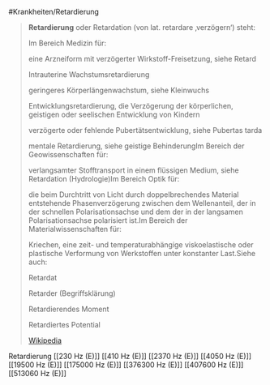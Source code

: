 #Krankheiten/Retardierung

> **Retardierung** oder Retardation (von lat. retardare ‚verzögern‘) steht:
>
> Im Bereich Medizin für:
>
> 
>
> eine Arzneiform mit verzögerter Wirkstoff-Freisetzung, siehe Retard
>
> Intrauterine Wachstumsretardierung
>
> geringeres Körperlängenwachstum, siehe Kleinwuchs
>
> Entwicklungsretardierung, die Verzögerung der körperlichen, geistigen oder seelischen Entwicklung von Kindern
>
> verzögerte oder fehlende Pubertätsentwicklung, siehe Pubertas tarda
>
> mentale Retardierung, siehe geistige BehinderungIm Bereich der Geowissenschaften für:
>
> 
>
> verlangsamter Stofftransport in einem flüssigen Medium, siehe Retardation (Hydrologie)Im Bereich Optik für:
>
> 
>
> die beim Durchtritt von Licht durch doppelbrechendes Material entstehende Phasenverzögerung zwischen dem Wellenanteil, der in der schnellen Polarisationsachse und dem der in der langsamen Polarisationsachse polarisiert ist.Im Bereich der Materialwissenschaften für:
>
> 
>
> Kriechen, eine zeit- und temperaturabhängige viskoelastische oder plastische Verformung von Werkstoffen unter konstanter Last.Siehe auch:
>
> 
>
> Retardat
>
> Retarder (Begriffsklärung)
>
> Retardierendes Moment
>
> Retardiertes Potential
>
> [Wikipedia](https://de.wikipedia.org/wiki/Retardierung)

Retardierung
[[230 Hz (E)]]
[[410 Hz (E)]]
[[2370 Hz (E)]]
[[4050 Hz (E)]]
[[19500 Hz (E)]]
[[175000 Hz (E)]]
[[376300 Hz (E)]]
[[407600 Hz (E)]]
[[513060 Hz (E)]]
